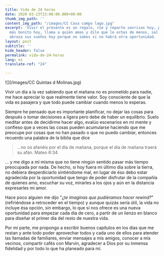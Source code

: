 ```yaml
---
title: Vida de 24 horas
date: 2020-03-23T23:00:00.000+00:00
thumb_img_path: ''
content_img_path: "/images/CC Casa campo lago.jpg"
excerpt: 'Vivir el presente es un regalo, ríe y reparte sonrisas hoy, ponte el traje
  más bonito hoy, llama a quién amas y dile que le echas de menos, sal con tus amigos,
  abraza sus sueños hoy porque no sabes si no habrá otra oportunidad.  '
layout: post
subtitle: ''
hide_header: false
permalink: vida-de-24-horas
lang: es
translate-ref: "24"

---
```

![](/images/CC Quintas d Molinas.jpg)

Vivir un día a la vez sabiendo que el mañana no es prometido para nadie, me hace apreciar lo que realmente tiene valor. Soy consciente de que la vida es pasajera y que todo puede cambiar cuando menos lo esperas.

Siempre he pensado que es importante planificar, no dejar las cosas para después o tomar decisiones a ligera pero debe de haber un equilibrio. Suelo meditar antes de decidirme hacer algo, evalúo escenarios en mi mente y confieso que a veces las cosas pueden acumularse haciendo que me preocupe por cosas que no han pasado o que no puedo cambiar, entonces recuerdo una palabra de la biblia que dice

> ...no os afanéis por el día de mañana, porque el día de mañana traerá su afán. Mateo 6:34

... y me digo a mí misma que no tiene ningún sentido pasar más tiempo preocupada por nada. De hecho, si hoy fuera mi último día sobre la tierra, no debiera desperdiciarlo sintiéndome mal, en lugar de éso debo estar agradecida por la oportunidad que tengo de poder disfrutar de la compañía de quienes amo, escuchar su voz, mirarles a los ojos y aún en la distancia expresarles mi amor.

Hace poco alguien me dijo "¿_te imaginas que pudiéramos hacer rewind?_" (refiriéndose a retroceder en el tiempo) y aunque quizás sería útil, la vida no incluye ésa opción, sin embargo, lo que sí nos ofrece es una nueva oportunidad para empezar cada día de cero, a partir de un lienzo en blanco para diseñar el primer día del resto de nuestra vida.

Por mi parte, me propongo a escribir buenos capítulos en los días que me restan y ante todo poder aprovechar todos y cada uno de ellos para atender las llamadas de familiares, enviar mensajes a mis amigos, conocer a mis vecinos, compartir cafés con Marvin, agradecer a Dios por su inmensa fidelidad y por todo lo que ha planeado para mí.